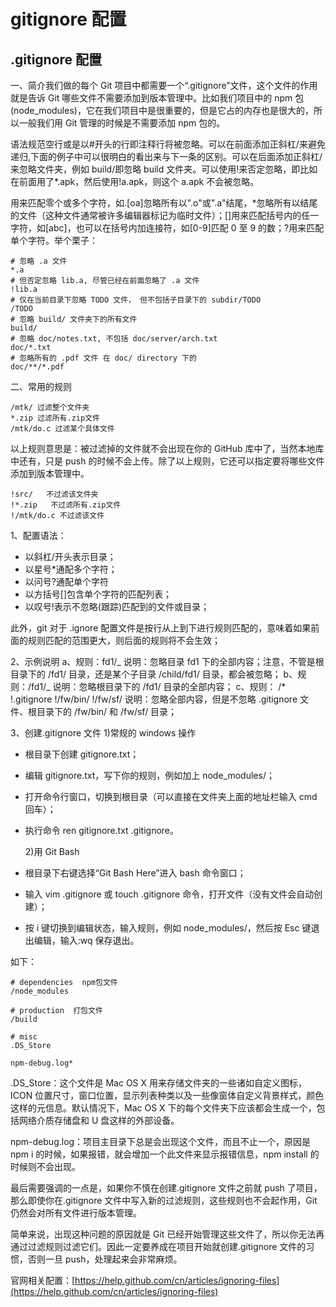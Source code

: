# gitignore 配置

## .gitignore 配置

一、简介我们做的每个 Git 项目中都需要一个“.gitignore”文件，这个文件的作用就是告诉 Git 哪些文件不需要添加到版本管理中。比如我们项目中的 npm 包(node_modules)，它在我们项目中是很重要的，但是它占的内存也是很大的，所以一般我们用 Git 管理的时候是不需要添加 npm 包的。

语法规范空行或是以#开头的行即注释行将被忽略。可以在前面添加正斜杠/来避免递归,下面的例子中可以很明白的看出来与下一条的区别。可以在后面添加正斜杠/来忽略文件夹，例如 build/即忽略 build 文件夹。可以使用!来否定忽略，即比如在前面用了\*.apk，然后使用!a.apk，则这个 a.apk 不会被忽略。

用来匹配零个或多个字符，如.[oa]忽略所有以".o"或".a"结尾，\*忽略所有以结尾的文件（这种文件通常被许多编辑器标记为临时文件）；[]用来匹配括号内的任一字符，如[abc]，也可以在括号内加连接符，如[0-9]匹配 0 至 9 的数；?用来匹配单个字符。举个栗子：

```
# 忽略 .a 文件
*.a
# 但否定忽略 lib.a, 尽管已经在前面忽略了 .a 文件
!lib.a
# 仅在当前目录下忽略 TODO 文件， 但不包括子目录下的 subdir/TODO
/TODO
# 忽略 build/ 文件夹下的所有文件
build/
# 忽略 doc/notes.txt, 不包括 doc/server/arch.txt
doc/*.txt
# 忽略所有的 .pdf 文件 在 doc/ directory 下的
doc/**/*.pdf
```

二、常用的规则

```
/mtk/ 过滤整个文件夹
*.zip 过滤所有.zip文件
/mtk/do.c 过滤某个具体文件
```

以上规则意思是：被过滤掉的文件就不会出现在你的 GitHub 库中了，当然本地库中还有，只是 push 的时候不会上传。除了以上规则，它还可以指定要将哪些文件添加到版本管理中。

```
!src/   不过滤该文件夹
!*.zip   不过滤所有.zip文件
!/mtk/do.c 不过滤该文件
```

1、配置语法：

- 以斜杠/开头表示目录；
- 以星号\*通配多个字符；
- 以问号?通配单个字符
- 以方括号[]包含单个字符的匹配列表；
- 以叹号!表示不忽略(跟踪)匹配到的文件或目录；

此外，git 对于 .ignore 配置文件是按行从上到下进行规则匹配的，意味着如果前面的规则匹配的范围更大，则后面的规则将不会生效；

2、示例说明 a、规则：fd1/_ 说明：忽略目录 fd1 下的全部内容；注意，不管是根目录下的 /fd1/ 目录，还是某个子目录 /child/fd1/ 目录，都会被忽略； b、规则：/fd1/_ 说明：忽略根目录下的 /fd1/ 目录的全部内容； c、规则： /\* !.gitignore !/fw/bin/ !/fw/sf/ 说明：忽略全部内容，但是不忽略 .gitignore 文件、根目录下的 /fw/bin/ 和 /fw/sf/ 目录；

3、创建.gitignore 文件 1)常规的 windows 操作

- 根目录下创建 gitignore.txt；
- 编辑 gitignore.txt，写下你的规则，例如加上 node_modules/；
- 打开命令行窗口，切换到根目录（可以直接在文件夹上面的地址栏输入 cmd 回车）；
- 执行命令 ren gitignore.txt .gitignore。

  2)用 Git Bash

- 根目录下右键选择“Git Bash Here”进入 bash 命令窗口；
- 输入 vim .gitignore 或 touch .gitignore 命令，打开文件（没有文件会自动创建）；
- 按 i 键切换到编辑状态，输入规则，例如 node_modules/，然后按 Esc 键退出编辑，输入:wq 保存退出。

如下：

```
# dependencies  npm包文件
/node_modules

# production  打包文件
/build

# misc
.DS_Store

npm-debug.log*
```

.DS_Store：这个文件是 Mac OS X 用来存储文件夹的一些诸如自定义图标，ICON 位置尺寸，窗口位置，显示列表种类以及一些像窗体自定义背景样式，颜色这样的元信息。默认情况下，Mac OS X 下的每个文件夹下应该都会生成一个，包括网络介质存储盘和 U 盘这样的外部设备。

npm-debug.log：项目主目录下总是会出现这个文件，而且不止一个，原因是 npm i 的时候，如果报错，就会增加一个此文件来显示报错信息，npm install 的时候则不会出现。

最后需要强调的一点是，如果你不慎在创建.gitignore 文件之前就 push 了项目，那么即使你在.gitignore 文件中写入新的过滤规则，这些规则也不会起作用，Git 仍然会对所有文件进行版本管理。

简单来说，出现这种问题的原因就是 Git 已经开始管理这些文件了，所以你无法再通过过滤规则过滤它们。因此一定要养成在项目开始就创建.gitignore 文件的习惯，否则一旦 push，处理起来会非常麻烦。

官网相关配置：[https://help.github.com/cn/articles/ignoring-files](https://help.github.com/cn/articles/ignoring-files)
